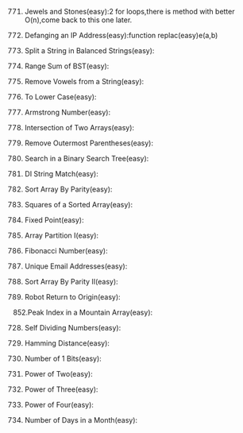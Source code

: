 771. Jewels and Stones(easy):2 for loops,there is method with better O(n),come back to this one later.  
    
1108. Defanging an IP Address(easy):function replac(easy)e(a,b)   
    
1221. Split a String in Balanced Strings(easy):
    
938. Range Sum of BST(easy):
    
1119. Remove Vowels from a String(easy):
    
709. To Lower Case(easy):
    
1134. Armstrong Number(easy):
    
349. Intersection of Two Arrays(easy):
    
1021. Remove Outermost Parentheses(easy):
    
700. Search in a Binary Search Tree(easy):
    
942. DI String Match(easy):
    
905. Sort Array By Parity(easy):
    
977. Squares of a Sorted Array(easy):
    
1064. Fixed Point(easy):
    
561. Array Partition I(easy):
    
509. Fibonacci Number(easy):
    
929. Unique Email Addresses(easy):
    
922. Sort Array By Parity II(easy):
    
657. Robot Return to Origin(easy):
    
852.Peak Index in a Mountain Array(easy):
    
728. Self Dividing Numbers(easy):
    
461. Hamming Distance(easy):
    
191. Number of 1 Bits(easy):
    
231. Power of Two(easy):
    
326. Power of Three(easy):
    
342. Power of Four(easy):
    
1118. Number of Days in a Month(easy):
